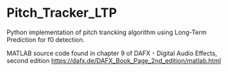 # Pitch_Tracker_LTP
Python implementation of pitch trancking algorithm using Long-Term Prediction for f0 detection.

MATLAB source code found in chapter 9 of DAFX - Digital Audio Effects, second edition
  https://dafx.de/DAFX_Book_Page_2nd_edition/matlab.html
